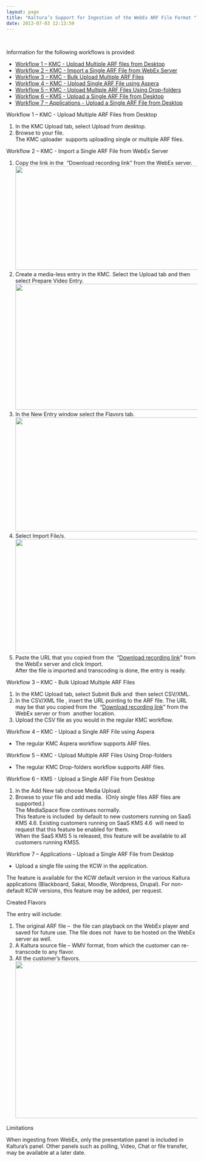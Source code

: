 ```yaml
---
layout: page
title: "Kaltura’s Support for Ingestion of the WebEx ARF File Format "
date: 2013-07-03 12:13:59
---
```


 

Information for the following workflows is provided:

*   [Workflow 1 – KMC - Upload Multiple ARF files from Desktop][1]
*   [Workflow 2 – KMC - Import a Single ARF File from WebEx Server][2]
*   [Workflow 3 – KMC - Bulk Upload Multiple ARF Files][3]
*   [Workflow 4 – KMC - Upload Single ARF File using Aspera][4]
*   [Workflow 5 – KMC - Upload Multiple ARF Files Using Drop-folders][5]
*   [Workflow 6 – KMS - Upload a Single ARF File from Desktop][6]
*   [Workflow 7 – Applications - Upload a Single ARF File from Desktop][7][][8]

 [1]: #Workflow1
 [2]: #Workflow2
 [3]: #Workflow3
 [4]: #Workflow4
 [5]: #Workflow5
 [6]: #Workflow6
 [7]: #Workflow7
 [8]: https://portal.kaltura.com/community-team/Shared%20Documents/Knowledge%20Management/Final%20Documents%20-%20Ready%20for%20Publishing/webex/Webex_Workflow_and_Enablement%20_Internal.docx#_Workflow_7_–

<a name="Workflow1"></a><span class="mce-heading-3">Workflow 1 – KMC - Upload Multiple ARF Files from Desktop</span>

1.  In the KMC Upload tab, select Upload from desktop.
2.  Browse to your file.  
    The KMC uploader  supports uploading single or multiple ARF files.

<a name="Workflow2"></a><span class="mce-heading-3">Workflow 2 – KMC - Import a Single ARF File from WebEx Server</span>

1.  Copy the link in the  “<a name="download"></a>Download recording link” from the WebEx server.  
    <img src="http://cdnknowledge.kaltura.com//sites/default/files/styles/large/public/dowload_recording_link.png" border="0" alt="" width="640" height="273" />
2.  Create a media-less entry in the KMC. Select the Upload tab and then select Prepare Video Entry.  
    <img src="http://cdnknowledge.kaltura.com//sites/default/files/styles/large/public/prepare_entry.png" border="0" alt="" width="640" height="331" />
3.  In the New Entry window select the Flavors tab.  
    <img src="http://cdnknowledge.kaltura.com//sites/default/files/styles/large/public/new_entry_flavors_tab.png" border="0" alt="" width="640" height="300" />
4.  Select Import File/s.  
    <img src="http://cdnknowledge.kaltura.com//sites/default/files/styles/large/public/import.png" border="0" alt="" width="640" height="300" />
5.  Paste the URL that you copied from the  “[Download recording link][9]” from the WebEx server and click Import.  
    After the file is imported and transcoding is done, the entry is ready.

 [9]: #download

<a name="Workflow3"></a><span class="mce-heading-3">Workflow 3 – KMC - Bulk Upload Multiple ARF Files</span>

1.  In the KMC Upload tab, select Submit Bulk and  then select CSV/XML.
2.  In the CSV/XML file , insert the URL pointing to the ARF file. The URL may be that you copied from the  “[Download recording link][9]” from the WebEx server or from  another location.
3.  Upload the CSV file as you would in the regular KMC workflow.

<a name="Workflow4"></a><span class="mce-heading-3">Workflow 4 – KMC - Upload a Single ARF File using Aspera</span>

*   The regular KMC Aspera workflow supports ARF files.

<a name="Workflow5"></a><span class="mce-heading-3">Workflow 5 – KMC - Upload Multiple ARF Files Using Drop-folders</span>

*   The regular KMC Drop-folders workflow supports ARF files.

<a name="Workflow6"></a><span class="mce-heading-3">Workflow 6 – KMS - Upload a Single ARF File from Desktop</span>

1.  In the Add New tab choose Media Upload.
2.  Browse to your file and add media.  (Only single files ARF files are supported.)  
    The MediaSpace flow continues normally.  
    This feature is included  by default to new customers running on SaaS KMS 4.6. Existing customers running on SaaS KMS 4.6  will need to request that this feature be enabled for them.   
    When the SaaS KMS 5 is released, this feature will be available to all customers running KMS5.

<a name="Workflow7"></a><span class="mce-heading-3">Workflow 7 – Applications - Upload a Single ARF File from Desktop</span>

*   Upload a single file using the KCW in the application.

The feature is available for the KCW default version in the various Kaltura applications (Blackboard, Sakai, Moodle, Wordpress, Drupal). For non-default KCW versions, this feature may be added, per request.

<p class="mce-heading-3">
  Created Flavors
</p>

The entry will include:

1.  The original ARF file –  the file can playback on the WebEx player and saved for future use. The file does not  have to be hosted on the WebEx server as well.
2.  A Kaltura source file – WMV format, from which the customer can re-transcode to any flavor.
3.  All the customer’s flavors.   
    <img src="http://cdnknowledge.kaltura.com//sites/default/files/styles/large/public/arf_source.png" border="0" alt="" width="640" height="412" />

<p class="mce-heading-3">
  Limitations
</p>

When ingesting from WebEx, only the presentation panel is included in Kaltura’s panel. Other panels such as polling, Video, Chat or file transfer, may be available at a later date.